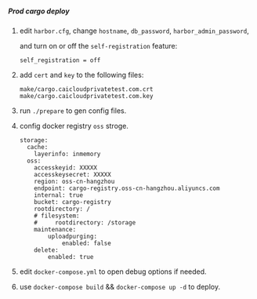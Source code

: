 ##### Prod cargo deploy

1. edit `harbor.cfg`, change `hostname`, `db_password`, `harbor_admin_password`,

   and turn on or off the `self-registration` feature:

   ```
   self_registration = off
   ```

2. add `cert` and `key` to the following files:

    ```
    make/cargo.caicloudprivatetest.com.crt
    make/cargo.caicloudprivatetest.com.key
    ```
3. run `./prepare` to gen config files.

4. config docker registry `oss` stroge.

	```
	storage:
      cache:
        layerinfo: inmemory
      oss:
        accesskeyid: XXXXX
        accesskeysecret: XXXXX
        region: oss-cn-hangzhou
        endpoint: cargo-registry.oss-cn-hangzhou.aliyuncs.com
        internal: true
        bucket: cargo-registry
        rootdirectory: /
        # filesystem:
        #     rootdirectory: /storage
        maintenance:
            uploadpurging:
                enabled: false
        delete:
            enabled: true
    ```

5. edit `docker-compose.yml` to open debug options if needed.

6. use `docker-compose build` && `docker-compose up -d` to deploy.
